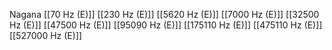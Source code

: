 Nagana
[[70 Hz (E)]]
[[230 Hz (E)]]
[[5620 Hz (E)]]
[[7000 Hz (E)]]
[[32500 Hz (E)]]
[[47500 Hz (E)]]
[[95090 Hz (E)]]
[[175110 Hz (E)]]
[[475110 Hz (E)]]
[[527000 Hz (E)]]